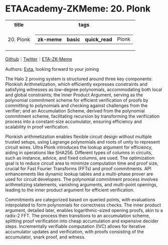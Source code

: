 # ETAAcademy-ZKMeme: 20. Plonk

<table>
  <tr>
    <th>title</th>
    <th>tags</th>
  </tr>
  <tr>
    <td>20. Plonk</td>
    <td>
      <table>
        <tr>
          <th>zk-meme</th>
          <th>basic</th>
          <th>quick_read</th>
          <td>Plonk</td>
        </tr>
      </table>
    </td>
  </tr>
</table>

[Github](https://github.com/ETAAcademy)｜[Twitter](https://twitter.com/ETAAcademy)｜[ETA-ZK-Meme](https://github.com/ETAAcademy/ETAAcademy-ZK-Meme)

Authors: [Evta](https://twitter.com/pwhattie), looking forward to your joining

The Halo 2 proving system is structured around three key components: Plonkish Arithmetization, which efficiently expresses constraints and satisfying witnesses as low-degree polynomials, accommodating both local and global constraints; the Inner Product Argument, serving as the polynomial commitment scheme for efficient verification of proofs by committing to polynomials and checking against challenges from the verifier; and an Accumulation Scheme, derived from the polynomial commitment scheme, facilitating recursion by transforming the verification process into a constant-size accumulator, ensuring efficiency and scalability in proof verification.

Plonkish arithmetization enables flexible circuit design without multiple trusted setups, using Lagrange polynomials and roots of unity to represent circuit wires. Ultra Plonk introduces the lookup argument for efficiency, aiding in operations like SHA256. Different types of columns in circuits, such as instance, advice, and fixed columns, are used. The optimization goal is to reduce circuit area to minimize computation time and proof size, crucial for Fast Fourier Transforms (FFTs) and proof commitments. API enhancements like dynamic lookup tables and a multi-phase prover are used for circuit developers. The polynomial commitment process involves arithmetizing statements, vanishing arguments, and multi-point openings, leading to the inner product argument for efficient verification.

Commitments are categorized based on queried points, with evaluations interpolated to form polynomials for correctness checks. The inner product argument, detailed later, enables logarithmic-sized opening proofs, akin to a radix-2 FFT. The process then transitions to an accumulation scheme, splitting proof verification into cheap accumulation and expensive decider steps. Incrementally verifiable computation (IVC) allows for iterative accumulator updates and verification, with proofs consisting of the accumulator, snark proof, and witness.
